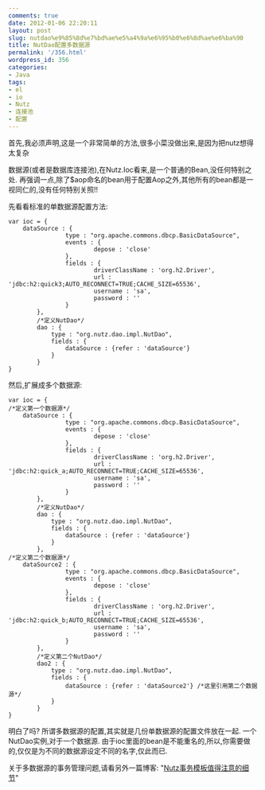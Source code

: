 ```yaml
---
comments: true
date: 2012-01-06 22:20:11
layout: post
slug: nutdao%e9%85%8d%e7%bd%ae%e5%a4%9a%e6%95%b0%e6%8d%ae%e6%ba%90
title: NutDao配置多数据源
permalink: '/356.html'
wordpress_id: 356
categories:
- Java
tags:
- el
- io
- Nutz
- 连接池
- 配置
---
```


首先,我必须声明,这是一个非常简单的方法,很多小菜没做出来,是因为把nutz想得太复杂

数据源(或者是数据库连接池),在Nutz.Ioc看来,是一个普通的Bean,没任何特别之处. 再强调一点,除了$aop命名的bean用于配置Aop之外,其他所有的bean都是一视同仁的,没有任何特别关照!!

先看看标准的单数据源配置方法:

    var ioc = {
    	dataSource : {
                    type : "org.apache.commons.dbcp.BasicDataSource",
                    events : {
                            depose : 'close'
                    },
                    fields : {
                            driverClassName : 'org.h2.Driver',
                            url : 'jdbc:h2:quick3;AUTO_RECONNECT=TRUE;CACHE_SIZE=65536',
                            username : 'sa',
                            password : ''
                    }
            },
            /*定义NutDao*/
            dao : {
            	type : "org.nutz.dao.impl.NutDao",
            	fields : {
            		dataSource : {refer : 'dataSource'}
            	}
            }
    }
    
然后,扩展成多个数据源:

    var ioc = {
    /*定义第一个数据源*/
    	dataSource : {
                    type : "org.apache.commons.dbcp.BasicDataSource",
                    events : {
                            depose : 'close'
                    },
                    fields : {
                            driverClassName : 'org.h2.Driver',
                            url : 'jdbc:h2:quick_a;AUTO_RECONNECT=TRUE;CACHE_SIZE=65536',
                            username : 'sa',
                            password : ''
                    }
            },
            /*定义NutDao*/
            dao : {
            	type : "org.nutz.dao.impl.NutDao",
            	fields : {
            		dataSource : {refer : 'dataSource'}
            	}
            },
    /*定义第二个数据源*/
    	dataSource2 : {
                    type : "org.apache.commons.dbcp.BasicDataSource",
                    events : {
                            depose : 'close'
                    },
                    fields : {
                            driverClassName : 'org.h2.Driver',
                            url : 'jdbc:h2:quick_b;AUTO_RECONNECT=TRUE;CACHE_SIZE=65536',
                            username : 'sa',
                            password : ''
                    }
            },
            /*定义第二个NutDao*/
            dao2 : {
            	type : "org.nutz.dao.impl.NutDao",
            	fields : {
            		dataSource : {refer : 'dataSource2'} /*这里引用第二个数据源*/
            	}
            }
    }
    
明白了吗? 所谓多数据源的配置,其实就是几份单数据源的配置文件放在一起. 一个NutDao实例,对于一个数据源. 由于ioc里面的bean是不能重名的,所以,你需要做的,仅仅是为不同的数据源设定不同的名字,仅此而已.

关于多数据源的事务管理问题,请看另外一篇博客: "[Nutz事务模板值得注意的细节](http://wendal.net/324.html)"
